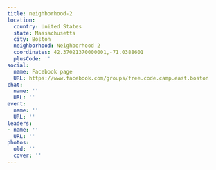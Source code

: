 ```yaml
---
title: neighborhood-2
location:
  country: United States
  state: Massachusetts
  city: Boston
  neighborhood: Neighborhood 2
  coordinates: 42.37021370000001,-71.0388601
  plusCode: ''
social:
  name: Facebook page
  URL: https://www.facebook.com/groups/free.code.camp.east.boston
chat:
  name: ''
  URL: ''
event:
  name: ''
  URL: ''
leaders:
- name: ''
  URL: ''
photos:
  old: ''
  cover: ''
---
```


